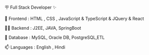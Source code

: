 🪧 Full Stack Developer ✨

🔭 Frontend : HTML , CSS , JavaScript & TypeScript & JQuery & React

👨‍💻 Backend : J2EE, JAVA, SpringBoot 

💬 Database : MySQL, Oracle DB, PostgreSQL,ETL

📫 Languages : English , Hindi
